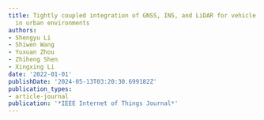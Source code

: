 ```yaml
---
title: Tightly coupled integration of GNSS, INS, and LiDAR for vehicle navigation
  in urban environments
authors:
- Shengyu Li
- Shiwen Wang
- Yuxuan Zhou
- Zhiheng Shen
- Xingxing Li
date: '2022-01-01'
publishDate: '2024-05-13T03:20:30.699182Z'
publication_types:
- article-journal
publication: '*IEEE Internet of Things Journal*'
---
```

